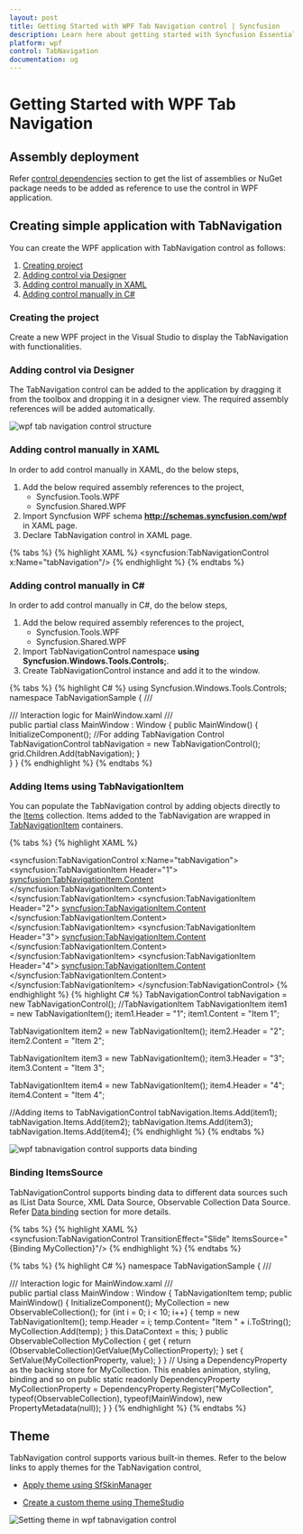 ```yaml
---
layout: post
title: Getting Started with WPF Tab Navigation control | Syncfusion
description: Learn here about getting started with Syncfusion Essential Studio WPF Tab Navigation control, its elements and more.
platform: wpf
control: TabNavigation
documentation: ug
---
```


# Getting Started with WPF Tab Navigation

## Assembly deployment

Refer [control dependencies](https://help.syncfusion.com/wpf/control-dependencies#tabnavigation) section to get the list of assemblies or NuGet package needs to be added as reference to use the control in WPF application.

## Creating simple application with TabNavigation

You can create the WPF application with TabNavigation control as follows:

1. [Creating project](#creating-the-project)
2. [Adding control via Designer](#adding-control-via-designer)
3. [Adding control manually in XAML](#adding-control-manually-in-xaml)
4. [Adding control manually in C#](#adding-control-manually-in-c)

###  Creating the project

Create a new WPF project in the Visual Studio to display the TabNavigation with functionalities.

### Adding control via Designer

The TabNavigation control can be added to the application by dragging it from the toolbox and dropping it in a designer view. The required assembly references will be added automatically.

![wpf tab navigation control structure](Getting-Started_images/wpf-tabnavigation-control-added-by-designer.png)

### Adding control manually in XAML

In order to add control manually in XAML, do the below steps,

1. Add the below required assembly references to the project,
	* Syncfusion.Tools.WPF 
	* Syncfusion.Shared.WPF 
2. Import Syncfusion WPF schema **http://schemas.syncfusion.com/wpf** in XAML page.
3. Declare TabNavigation control in XAML page.

{% tabs %}
{% highlight XAML %}
<Window xmlns="http://schemas.microsoft.com/winfx/2006/xaml/presentation"
        xmlns:x="http://schemas.microsoft.com/winfx/2006/xaml"
        xmlns:syncfusion="http://schemas.syncfusion.com/wpf" 
        x:Class="WpfApplication1.MainWindow"
        Title="MainWindow" Height="350" Width="525">
    <Grid>
        <!-- TabNavigation Control -->
        <syncfusion:TabNavigationControl x:Name="tabNavigation"/>
    </Grid>
</Window>
{% endhighlight %}
{% endtabs %}

### Adding control manually in C\#

In order to add control manually in C#, do the below steps,

1. Add the below required assembly references to the project,
	* Syncfusion.Tools.WPF 
	* Syncfusion.Shared.WPF 
2. Import TabNavigationControl namespace **using Syncfusion.Windows.Tools.Controls;**.
3. Create TabNavigationControl instance and add it to the window.

{% tabs %}
{% highlight C# %}
using Syncfusion.Windows.Tools.Controls;
namespace TabNavigationSample
{
    /// <summary>
    /// Interaction logic for MainWindow.xaml
    /// </summary>
    public partial class MainWindow : Window
    {
        public MainWindow()
        {
            InitializeComponent();
			//For adding TabNavigation Control
			TabNavigationControl tabNavigation = new TabNavigationControl();
			grid.Children.Add(tabNavigation);
        }       
    }
}
{% endhighlight %}
{% endtabs %}

### Adding Items using TabNavigationItem

You can populate the TabNavigation control by adding objects directly to the [Items](https://docs.microsoft.com/en-us/dotnet/api/system.windows.controls.itemscontrol.items?view=netframework-4.7.2) collection. Items added to the TabNavigation are wrapped in [TabNavigationItem](https://help.syncfusion.com/cr/wpf/Syncfusion.Windows.Tools.Controls.TabNavigationItem.html) containers.

{% tabs %}
{% highlight XAML %}
<!-- TabNavigationControl -->
<syncfusion:TabNavigationControl x:Name="tabNavigation">
    <!-- TabNavigationItem 1 -->
	<syncfusion:TabNavigationItem Header="1">
		<syncfusion:TabNavigationItem.Content>
			<Grid>
				<TextBlock Text="Item 1"/>
			</Grid>
		</syncfusion:TabNavigationItem.Content>
	</syncfusion:TabNavigationItem>
    <!-- TabNavigationItem 2 -->
	<syncfusion:TabNavigationItem Header="2">
		<syncfusion:TabNavigationItem.Content>
			<Grid>
				<TextBlock Text="Item 2"/>
			</Grid>
		</syncfusion:TabNavigationItem.Content>
	</syncfusion:TabNavigationItem>
	<!-- TabNavigationItem 3 -->
	<syncfusion:TabNavigationItem Header="3">
	    <syncfusion:TabNavigationItem.Content>
			<Grid>
				<TextBlock Text="Item 3"/>
			</Grid>
		</syncfusion:TabNavigationItem.Content>
	</syncfusion:TabNavigationItem>
	<!-- TabNavigationItem 4 -->
	<syncfusion:TabNavigationItem Header="4">
		<syncfusion:TabNavigationItem.Content>
			<Grid>
				<TextBlock Text="Item 4"/>
			</Grid>
		</syncfusion:TabNavigationItem.Content>
	</syncfusion:TabNavigationItem>
</syncfusion:TabNavigationControl>
{% endhighlight %}
{% highlight C# %}
TabNavigationControl tabNavigation = new TabNavigationControl();
//TabNavigationItem
TabNavigationItem item1 = new TabNavigationItem();
item1.Header = "1";
item1.Content = "Item 1";

TabNavigationItem item2 = new TabNavigationItem();
item2.Header = "2";
item2.Content = "Item 2";

TabNavigationItem item3 = new TabNavigationItem();
item3.Header = "3";
item3.Content = "Item 3";

TabNavigationItem item4 = new TabNavigationItem();
item4.Header = "4";
item4.Content = "Item 4";

//Adding items to TabNavigationControl
tabNavigation.Items.Add(item1);
tabNavigation.Items.Add(item2);
tabNavigation.Items.Add(item3);
tabNavigation.Items.Add(item4);
{% endhighlight %}
{% endtabs %}

![wpf tabnavigation control supports data binding](Getting-Started_images/wpf-tabnavigation-items-added.png)

### Binding ItemsSource

TabNavigationControl supports binding data to different data sources such as IList Data Source, XML Data Source, Observable Collection Data Source. Refer [Data binding](https://help.syncfusion.com/wpf/tabnavigation/data-binding) section for more details.

{% tabs %}
{% highlight XAML %}
<syncfusion:TabNavigationControl TransitionEffect="Slide" ItemsSource="{Binding MyCollection}"/>
{% endhighlight %}
{% endtabs %}

{% tabs %}
{% highlight C# %}
namespace TabNavigationSample
{
    /// <summary>
    /// Interaction logic for MainWindow.xaml
    /// </summary>
    public partial class MainWindow : Window
    { 
		TabNavigationItem temp;
        public MainWindow()
        {
            InitializeComponent();
			MyCollection = new ObservableCollection<TabNavigationItem>();
			for (int i = 0; i < 10; i++)
			{
				temp = new TabNavigationItem();
				temp.Header = i;
				temp.Content= "Item " + i.ToString();
				MyCollection.Add(temp);
			}
			this.DataContext = this;
		}
		public ObservableCollection<TabNavigationItem> MyCollection 
		{
			get { return (ObservableCollection<TabNavigationItem>)GetValue(MyCollectionProperty); }
			set { SetValue(MyCollectionProperty, value); }
	    }
		// Using a DependencyProperty as the backing store for MyCollection.  This enables animation, styling, binding and so on
		public static readonly DependencyProperty MyCollectionProperty = DependencyProperty.Register("MyCollection", typeof(ObservableCollection<TabNavigationItem>), typeof(MainWindow), new PropertyMetadata(null));
	}
}
{% endhighlight %}
{% endtabs %}

## Theme

TabNavigation control supports various built-in themes. Refer to the below links to apply themes for the TabNavigation control,

  * [Apply theme using SfSkinManager](https://help.syncfusion.com/wpf/themes/skin-manager)
	
  * [Create a custom theme using ThemeStudio](https://help.syncfusion.com/wpf/themes/theme-studio#creating-custom-theme)

  ![Setting theme in wpf tabnavigation control ](Getting-Started_images/wpf-tabnavigation-control-theme.png)